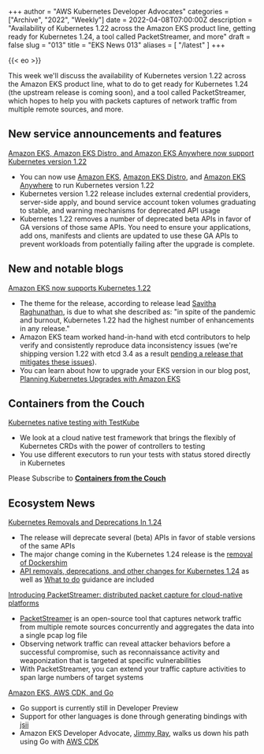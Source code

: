 +++
author = "AWS Kubernetes Developer Advocates"
categories = ["Archive", "2022", "Weekly"]
date = 2022-04-08T07:00:00Z
description = "Availability of Kubernetes 1.22 across the Amazon EKS product line, getting ready for Kubernetes 1.24, a tool called PacketStreamer, and more"
draft = false
slug = "013"
title = "EKS News 013"
aliases = [
    "/latest"
]
+++

{{< eo >}}

This week we'll discuss the availability of Kubernetes version 1.22 across the Amazon EKS product line, what to do to get ready for Kubernetes 1.24 (the upstream release is coming soon), and a tool called PacketStreamer, which hopes to help you with packets captures of network traffic from multiple remote sources, and more.

## New service announcements and features

[Amazon EKS, Amazon EKS Distro, and Amazon EKS Anywhere now support Kubernetes version 1.22](https://aws.amazon.com/about-aws/whats-new/2022/04/amazon-eks-distro-eks-anywhere-kubernetes-1-22/?utm_source=newsletter&utm_campaign=eks-news)

* You can now use [Amazon EKS](https://aws.amazon.com/eks/), [Amazon EKS Distro](https://aws.amazon.com/eks/eks-distro/), and [Amazon EKS Anywhere](https://aws.amazon.com/eks/eks-anywhere/) to run Kubernetes version 1.22
* Kubernetes version 1.22 release includes external credential providers, server-side apply, and bound service account token volumes graduating to stable, and warning mechanisms for deprecated API usage
* Kubernetes 1.22 removes a number of deprecated beta APIs in favor of GA versions of those same APIs. You need to ensure your applications, add ons, manifests and clients are updated to use these GA APIs to prevent workloads from potentially failing after the upgrade is complete.

## New and notable blogs

[Amazon EKS now supports Kubernetes 1.22](https://aws.amazon.com/blogs/containers/amazon-eks-now-supports-kubernetes-1-22/?utm_source=newsletter&utm_campaign=eks-news)

* The theme for the release, according to release lead [Savitha Raghunathan](https://github.com/savitharaghunathan), is due to what she described as: "in spite of the pandemic and burnout, Kubernetes 1.22 had the highest number of enhancements in any release."
* Amazon EKS team worked hand-in-hand with etcd contributors to help verify and consistently reproduce data inconsistency issues (we're shipping version 1.22 with etcd 3.4 as a result [pending a release that mitigates these issues](https://groups.google.com/g/etcd-dev/c/sad9tgmKU7Y/m/vhArFVevBgAJ)).
* You can learn about how to upgrade your EKS version in our blog post, [Planning Kubernetes Upgrades with Amazon EKS](https://aws.amazon.com/blogs/containers/planning-kubernetes-upgrades-with-amazon-eks/?utm_source=newsletter&utm_campaign=eks-news)

## Containers from the Couch

[Kubernetes native testing with TestKube](https://youtu.be/qbODDTkXMWw?utm_source=newsletter&utm_campaign=eks-news)

* We look at a cloud native test framework that brings the flexibly of Kubernetes CRDs with the power of controllers to testing
* You use different executors to run your tests with status stored directly in Kubernetes

Please Subscribe to [**Containers from the Couch**](https://containersfromthecouch.com/?utm_source=newsletter&utm_campaign=eks-news)

## Ecosystem News

[Kubernetes Removals and Deprecations In 1.24](https://kubernetes.io/blog/2022/04/07/upcoming-changes-in-kubernetes-1-24/)

* The release will deprecate several (beta) APIs in favor of stable versions of the same APIs
* The major change coming in the Kubernetes 1.24 release is the [removal of Dockershim](https://kubernetes.io/blog/2022/03/31/ready-for-dockershim-removal/)
* [API removals, deprecations, and other changes for Kubernetes 1.24](https://kubernetes.io/blog/2022/04/07/upcoming-changes-in-kubernetes-1-24/#api-removals-deprecations-and-other-changes-for-kubernetes-1-24) as well as [What to do](https://kubernetes.io/blog/2022/04/07/upcoming-changes-in-kubernetes-1-24/#what-to-do) guidance
are included

[Introducing PacketStreamer: distributed packet capture for cloud-native platforms](https://medium.com/deepfence-cloud-native-security/introducing-packetstreamer-distributed-packet-capture-for-cloud-native-platforms-3e7f9ac57ab1)

* [PacketStreamer](https://github.com/deepfence/PacketStreamer) is an open-source tool that captures network traffic from multiple remote sources concurrently and aggregates the data into a single pcap log file
* Observing network traffic can reveal attacker behaviors before a successful compromise, such as reconnaissance activity and weaponization that is targeted at specific vulnerabilities
* With PacketStreamer, you can extend your traffic capture activities to span large numbers of target systems

[Amazon EKS, AWS CDK, and Go](https://blog.jimmyray.io/amazon-eks-aws-cdk-and-go-921124b8beb1)

* Go support is currently still in Developer Preview
* Support for other languages is done through generating bindings with [jsii](https://github.com/aws/jsii)
* Amazon EKS Developer Advocate, [Jimmy Ray](https://blog.jimmyray.io/), walks us down his path using Go with [AWS CDK](https://aws.amazon.com/cdk/)